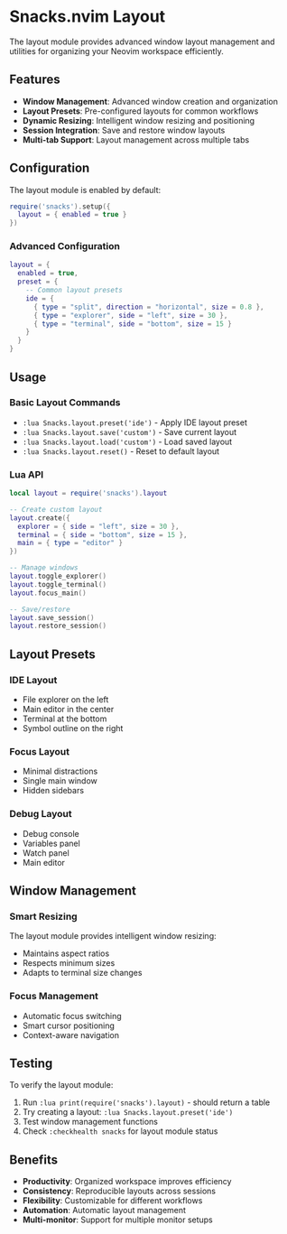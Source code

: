 # Snacks.nvim Layout

The layout module provides advanced window layout management and utilities for organizing your Neovim workspace efficiently.

## Features

- **Window Management**: Advanced window creation and organization
- **Layout Presets**: Pre-configured layouts for common workflows  
- **Dynamic Resizing**: Intelligent window resizing and positioning
- **Session Integration**: Save and restore window layouts
- **Multi-tab Support**: Layout management across multiple tabs

## Configuration

The layout module is enabled by default:

```lua
require('snacks').setup({
  layout = { enabled = true }
})
```

### Advanced Configuration

```lua
layout = {
  enabled = true,
  preset = {
    -- Common layout presets
    ide = {
      { type = "split", direction = "horizontal", size = 0.8 },
      { type = "explorer", side = "left", size = 30 },
      { type = "terminal", side = "bottom", size = 15 }
    }
  }
}
```

## Usage

### Basic Layout Commands

- `:lua Snacks.layout.preset('ide')` - Apply IDE layout preset
- `:lua Snacks.layout.save('custom')` - Save current layout
- `:lua Snacks.layout.load('custom')` - Load saved layout
- `:lua Snacks.layout.reset()` - Reset to default layout

### Lua API

```lua
local layout = require('snacks').layout

-- Create custom layout
layout.create({
  explorer = { side = "left", size = 30 },
  terminal = { side = "bottom", size = 15 },
  main = { type = "editor" }
})

-- Manage windows
layout.toggle_explorer()
layout.toggle_terminal()
layout.focus_main()

-- Save/restore
layout.save_session()
layout.restore_session()
```

## Layout Presets

### IDE Layout
- File explorer on the left
- Main editor in the center
- Terminal at the bottom
- Symbol outline on the right

### Focus Layout  
- Minimal distractions
- Single main window
- Hidden sidebars

### Debug Layout
- Debug console
- Variables panel
- Watch panel
- Main editor

## Window Management

### Smart Resizing
The layout module provides intelligent window resizing:
- Maintains aspect ratios
- Respects minimum sizes
- Adapts to terminal size changes

### Focus Management
- Automatic focus switching
- Smart cursor positioning
- Context-aware navigation

## Testing

To verify the layout module:

1. Run `:lua print(require('snacks').layout)` - should return a table
2. Try creating a layout: `:lua Snacks.layout.preset('ide')`
3. Test window management functions
4. Check `:checkhealth snacks` for layout module status

## Benefits

- **Productivity**: Organized workspace improves efficiency
- **Consistency**: Reproducible layouts across sessions
- **Flexibility**: Customizable for different workflows
- **Automation**: Automatic layout management
- **Multi-monitor**: Support for multiple monitor setups
